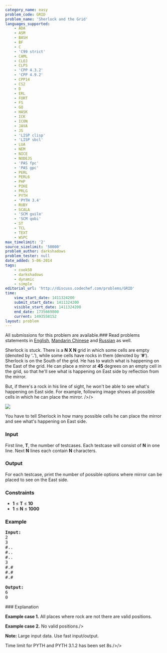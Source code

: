 ```yaml
---
category_name: easy
problem_code: GRID
problem_name: 'Sherlock and the Grid'
languages_supported:
    - ADA
    - ASM
    - BASH
    - BF
    - C
    - 'C99 strict'
    - CAML
    - CLOJ
    - CLPS
    - 'CPP 4.3.2'
    - 'CPP 4.9.2'
    - CPP14
    - CS2
    - D
    - ERL
    - FORT
    - FS
    - GO
    - HASK
    - ICK
    - ICON
    - JAVA
    - JS
    - 'LISP clisp'
    - 'LISP sbcl'
    - LUA
    - NEM
    - NICE
    - NODEJS
    - 'PAS fpc'
    - 'PAS gpc'
    - PERL
    - PERL6
    - PHP
    - PIKE
    - PRLG
    - PYTH
    - 'PYTH 3.4'
    - RUBY
    - SCALA
    - 'SCM guile'
    - 'SCM qobi'
    - ST
    - TCL
    - TEXT
    - WSPC
max_timelimit: '2'
source_sizelimit: '50000'
problem_author: darkshadows
problem_tester: null
date_added: 5-06-2014
tags:
    - cook50
    - darkshadows
    - dynamic
    - simple
editorial_url: 'http://discuss.codechef.com/problems/GRID'
time:
    view_start_date: 1411324200
    submit_start_date: 1411324200
    visible_start_date: 1411324200
    end_date: 1735669800
    current: 1493558152
layout: problem
---
```

All submissions for this problem are available.###  Read problems statements in [English](http://www.codechef.com/download/translated/COOK50/english/GRID.pdf), [Mandarin Chinese](http://www.codechef.com/download/translated/COOK50/mandarin/GRID.pdf) and [Russian](http://www.codechef.com/download/translated/COOK50/russian/GRID.pdf) as well.

Sherlock is stuck. There is a **N X N** grid in which some cells are empty (denoted by ‘**.**’), while some cells have rocks in them (denoted by ‘**\#**’). Sherlock is on the South of the grid. He has to watch what is happening on the East of the grid. He can place a mirror at **45** degrees on an empty cell in the grid, so that he'll see what is happening on East side by reflection from the mirror.


But, if there's a rock in his line of sight, he won't be able to see what's happening on East side. For example, following image shows all possible cells in which he can place the mirror. />/>

![](//www.codechef.com/download/COOK50/grid.jpg)

You have to tell Sherlock in how many possible cells he can place the mirror and see what's happening on East side.

### Input

First line, **T**, the number of testcases. Each testcase will consist of **N** in one line. Next **N** lines each contain **N** characters.

### Output

For each testcase, print the number of possible options where mirror can be placed to see on the East side.

### Constraints

- **1** ≤ **T** ≤ **10**
- **1** ≤ **N** ≤ **1000**

### Example

<pre><b>Input:</b>
2
3
#..
#..
#..
3
#.#
#.#
#.#

<b>Output:</b>
6
0
</pre>### Explanation

**Example case 1.** All places where rock are not there are valid positions.

**Example case 2.** No valid positions./>



**Note:** Large input data. Use fast input/output.

Time limit for PYTH and PYTH 3.1.2 has been set 8s./>/>
